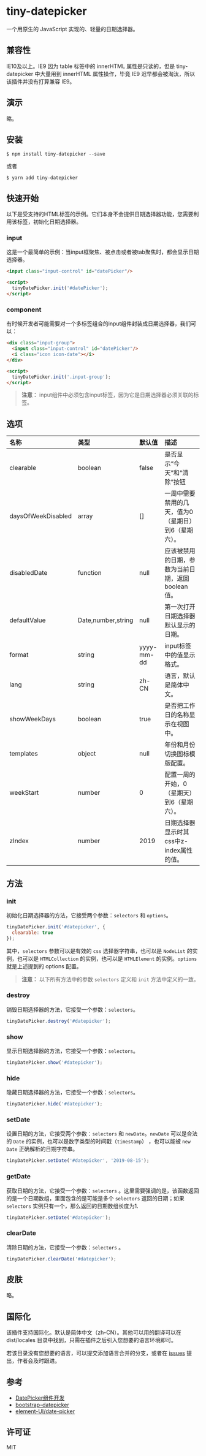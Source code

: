 # tiny-datepicker

一个用原生的 JavaScript 实现的、轻量的日期选择器。

## 兼容性

IE10及以上。IE9 因为 table 标签中的 innerHTML 属性是只读的，但是 tiny-datepicker 中大量用到 innerHTML 属性操作，毕竟 IE9 迟早都会被淘汰，所以该插件并没有打算兼容 IE9。

## 演示

略。

## 安装

```shell
$ npm install tiny-datepicker --save
```

或者

```shell
$ yarn add tiny-datepicker
```

## 快速开始

以下是受支持的HTML标签的示例。它们本身不会提供日期选择器功能，您需要利用该标签，初始化日期选择器。

### input

这是一个最简单的示例：当input框聚焦、被点击或者被tab聚焦时，都会显示日期选择器。

```html
<input class="input-control" id="datePicker"/>

<script>
  tinyDatePicker.init('#datePicker');
</script>
```

### component

有时候开发者可能需要对一个多标签组合的input组件封装成日期选择器，我们可以：

```html
<div class="input-group">
  <input class="input-control" id="datePicker"/>
  <i class="icon icon-date"></i>
</div>

<script>
  tinyDatePicker.init('.input-group');
</script>
```

> **注意：** input组件中必须包含input标签，因为它是日期选择器必须关联的标签。

## 选项

名称 | 类型 | 默认值 | 描述 
:--- |:--- |:--- |:--- 
clearable | boolean | false | 是否显示“今天”和“清除”按钮
daysOfWeekDisabled | array | [] | 一周中需要禁用的几天，值为0（星期日）到6（星期六）。
disabledDate | function | null | 应该被禁用的日期，参数为当前日期，返回 boolean 值。
defaultValue | Date,number,string | null | 第一次打开日期选择器默认显示的日期。
format | string | yyyy-mm-dd | input标签中的值显示格式。
lang | string | zh-CN | 语言，默认是简体中文。
showWeekDays | boolean | true | 是否把工作日的名称显示在视图中。
templates | object | null | 年份和月份切换图标模版配置。
weekStart | number | 0 | 配置一周的开始，0（星期天）到6（星期六）。
zIndex | number | 2019 | 日期选择器显示时其css中z-index属性的值。

## 方法

### init

初始化日期选择器的方法，它接受两个参数：`selectors` 和 `options`。

```javascript
tinyDatePicker.init('#datepicker', {
  clearable: true
});
```

其中，`selectors` 参数可以是有效的 `css` 选择器字符串，也可以是 `NodeList` 的实例，也可以是 `HTMLCollection` 的实例，也可以是 `HTMLElement` 的实例。`options` 就是上述提到的 options 配置。

> **注意：** 以下所有方法中的参数 `selectors` 定义和 `init` 方法中定义的一致。

### destroy

销毁日期选择器的方法，它接受一个参数：`selectors`。

```javascript
tinyDatePicker.destroy('#datepicker');
```

### show

显示日期选择器的方法，它接受一个参数：`selectors`。

```javascript
tinyDatePicker.show('#datepicker');
```

### hide

隐藏日期选择器的方法，它接受一个参数：`selectors`。

```javascript
tinyDatePicker.hide('#datepicker');
```

### setDate

设置日期的方法，它接受两个参数：`selectors` 和 `newDate`。`newDate` 可以是合法的 `Date` 的实例，也可以是数字类型的时间戳（`timestamp`） ，也可以能被 `new Date` 正确解析的日期字符串。

```javascript
tinyDatePicker.setDate('#datepicker', '2019-08-15');
```

### getDate

获取日期的方法，它接受一个参数：`selectors` 。这里需要强调的是，该函数返回的是一个日期数组，里面包含的是可能是多个 `selectors` 返回的日期；如果 `selectors` 实例只有一个，那么返回的日期数组长度为1.

```javascript
tinyDatePicker.setDate('#datepicker');
```

### clearDate

清除日期的方法，它接受一个参数：`selectors` 。

```javascript
tinyDatePicker.clearDate('#datepicker');
```

## 皮肤

略。

## 国际化

该插件支持国际化。默认是简体中文（zh-CN）。其他可以用的翻译可以在 dist/locales 目录中找到，只需在插件之后引入您想要的语言环境即可。

若该目录没有您想要的语言，可以提交添加语言合并的分支，或者在 [issues](https://github.com/Checkson/tiny-datepicker/issues) 提出，作者会及时跟进。

## 参考

- [DatePicker组件开发](https://www.imooc.com/learn/820)
- [bootstrap-datepicker](https://github.com/uxsolutions/bootstrap-datepicker)
- [element-UI/date-picker](https://element.eleme.io/#/zh-CN/component/date-picker)

## 许可证

MIT